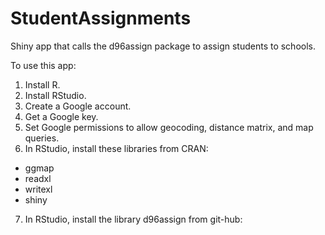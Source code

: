 # StudentAssignments

Shiny app that calls the d96assign package to assign students to schools. 

To use this app:

1. Install R.
2. Install RStudio.
3. Create a Google account.
4. Get a Google key.
5. Set Google permissions to allow geocoding, distance matrix, and map queries.
6. In RStudio, install these libraries from CRAN:
  - ggmap
  - readxl
  - writexl
  - shiny
7. In RStudio, install the library d96assign from git-hub:
  
